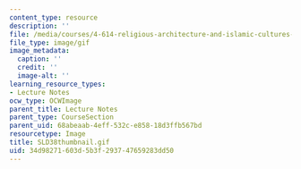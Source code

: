 ```yaml
---
content_type: resource
description: ''
file: /media/courses/4-614-religious-architecture-and-islamic-cultures-fall-2002/34d98271603d5b3f293747659283dd50_SLD38thumbnail.gif
file_type: image/gif
image_metadata:
  caption: ''
  credit: ''
  image-alt: ''
learning_resource_types:
- Lecture Notes
ocw_type: OCWImage
parent_title: Lecture Notes
parent_type: CourseSection
parent_uid: 68abeaab-4eff-532c-e858-18d3ffb567bd
resourcetype: Image
title: SLD38thumbnail.gif
uid: 34d98271-603d-5b3f-2937-47659283dd50
---
```

